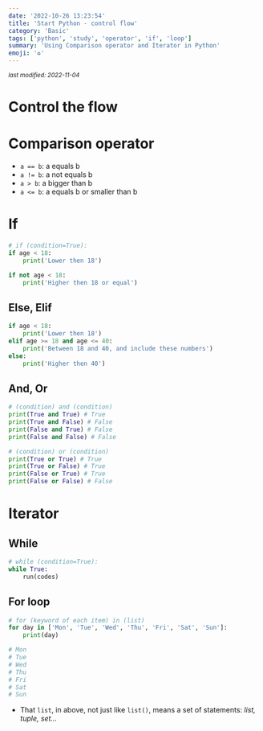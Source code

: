 ```yaml
---
date: '2022-10-26 13:23:54'
title: 'Start Python - control flow'
category: 'Basic'
tags: ['python', 'study', 'operator', 'if', 'loop']
summary: 'Using Comparison operator and Iterator in Python'
emoji: '♻'
---
```


<small><em>last modified: 2022-11-04</em></small>

# Control the flow

# Comparison operator
- `a == b`: a equals b
- `a != b`: a not equals b
- `a > b`: a bigger than b
- `a <= b`: a equals b or smaller than b


# If
```python
# if (condition=True):
if age < 18:
	print('Lower then 18')

if not age < 18:
	print('Higher then 18 or equal')
```

## Else, Elif
```python
if age < 18:
	print('Lower then 18')
elif age >= 18 and age <= 40:
	print('Between 18 and 40, and include these numbers')
else: 
	print('Higher then 40')
```

## And, Or
```python
# (condition) and (condition)
print(True and True) # True
print(True and False) # False
print(False and True) # False
print(False and False) # False

# (condition) or (condition)
print(True or True) # True
print(True or False) # True
print(False or True) # True
print(False or False) # False
```

# Iterator

## While
```python
# while (condition=True):
while True:
	run(codes)
```

## **For** loop
```python
# for (keyword of each item) in (list)
for day in ['Mon', 'Tue', 'Wed', 'Thu', 'Fri', 'Sat', 'Sun']:
	print(day)

# Mon
# Tue
# Wed
# Thu
# Fri
# Sat
# Sun
```
- That `list`, in above, not just like `list()`, means a set of statements: _list, tuple, set..._